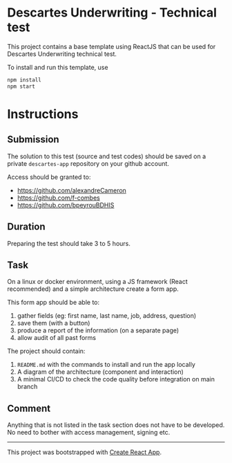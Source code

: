 # Descartes Underwriting - Technical test

This project contains a base template using ReactJS that can be used for Descartes Underwriting technical test.

To install and run this template, use
```bash
npm install
npm start
```

# Instructions

## Submission

The solution to this test (source and test codes) should be saved on a private `descartes-app` repository on your github account.

Access should be granted to:

* <https://github.com/alexandreCameron>
* <https://github.com/f-combes>
* <https://github.com/bpeyrouBDHIS>

## Duration

Preparing the test should take 3 to 5 hours.

## Task

On a linux or docker environment, using a JS framework (React recommended) and a simple architecture create a form app.

This form app should be able to:

1. gather fields (eg: first name, last name, job, address, question)
2. save them (with a button)
3. produce a report of the information (on a separate page) 
4. allow audit of all past forms

The project should contain:

1. `README.md` with the commands to install and run the app locally 	
2. A diagram of the architecture (component and interaction)
3. A minimal CI/CD to check the code quality before integration on main branch

## Comment

Anything that is not listed in the task section does not have to be developed.
No need to bother with access management, signing etc.


---

This project was bootstrapped with [Create React App](https://github.com/facebook/create-react-app).

